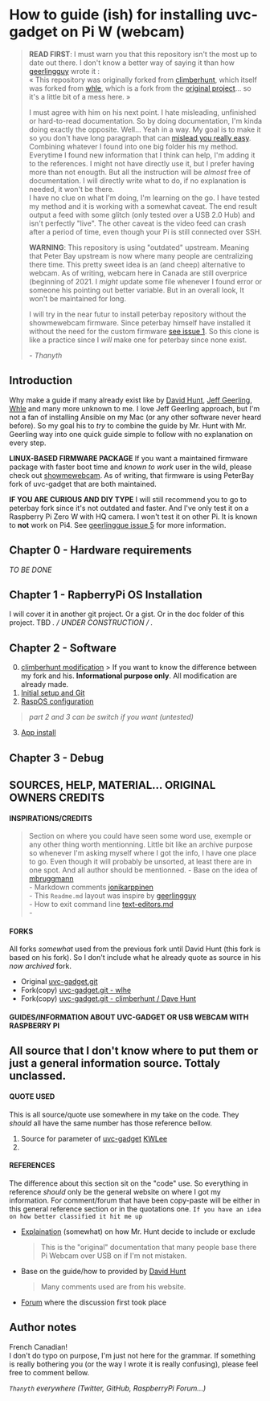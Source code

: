 # How to guide (ish) for installing uvc-gadget on Pi W (webcam)

> **READ FIRST**: I must warn you that this repository isn't the most up to date out there. I don't know a better way of saying it than how [geerlingguy](https://github.com/geerlingguy/uvc-gadget/blob/master/Readme.md) wrote it :  
> « This repository was originally forked from [climberhunt](https://github.com/climberhunt/uvc-gadget), which itself was forked from [whle](https://github.com/wlhe/uvc-gadget), which is a fork from the [original project](http://git.ideasonboard.org/uvc-gadget.git)... so it's a little bit of a mess here. » 
>
> I must agree with him on his next point. I hate misleading, unfinished or hard-to-read documentation. So by doing documentation, I'm kinda doing exactly the opposite. Well... Yeah in a way. My goal is to make it so you don't have long paragraph that can [mislead you really easy](http://www.davidhunt.ie/raspberry-pi-zero-with-pi-camera-as-usb-webcam/#comment-105545).  
> Combining whatever I found into one big folder his my method. Everytime I found new information that I think can help, I'm adding it to the references. I might not have directly use it, but I prefer having more than not enougth. But all the instruction will be *almost* free of documentation. I will directly write what to do, if no explanation is needed, it won't be there.  
> I have no clue on what I'm doing, I'm learning on the go. I have tested my method and it is working with a somewhat caveat. The end result output a feed with some glitch (only tested over a USB 2.0 Hub) and isn't perfectly "live". The other caveat is the video feed can crash after a period of time, even though your Pi is still connected over SSH.
>
> **WARNING**: This repository is using "outdated" upstream. Meaning that Peter Bay upstream is now where many people are centralizing there time. This pretty sweet idea is an (and cheep) alternative to webcam. As of writing, webcam here in Canada are still overprice (beginning of 2021. I *might* update some file whenever I found error or someone his pointing out better variable. But in an overall look, It won't be maintained for long. 
>
> I will try in the near futur to install peterbay repository without the showmewebcam firmware. Since peterbay himself have installed it without the need for the custom firmware [see issue 1](https://github.com/peterbay/uvc-gadget/issues/1#issuecomment-723582852). So this clone is like a practice since I *will* make one for peterbay since none exist. 
>
> *- Thanyth* 

## Introduction

Why make a guide if many already exist like by [David Hunt](http://www.davidhunt.ie/raspberry-pi-zero-with-pi-camera-as-usb-webcam/), [Jeff Geerling](https://www.youtube.com/watch?v=8fcbP7lEdzY), [Whle](https://github.com/wlhe/uvc-gadget) and many more unknown to me. I love Jeff Geerling approach, but I'm not a fan of installing Ansible on my Mac (or any other software never heard before). So my goal his to *try* to combine the guide by Mr. Hunt with Mr. Geerling way into one quick guide simple to follow with no explanation on every step.

**LINUX-BASED FIRMWARE PACKAGE**
If you want a maintained firmware package with faster boot time and *known to work* user in the wild, please check out [showmewebcam](https://github.com/showmewebcam/showmewebcam). As of writing, that firmware is using PeterBay fork of uvc-gadget that are both maintained. 

**IF YOU ARE CURIOUS AND DIY TYPE** I will still recommend you to go to peterbay fork since it's not outdated and faster. And I've only test it on a Raspberry Pi Zero W with HQ camera. I won't test it on other Pi. It is known to **not** work on Pi4. See [geerlinggue issue 5](https://github.com/geerlingguy/pi-webcam/issues/5) for more information. 

## Chapter 0 - Hardware requirements

*TO BE DONE*

## Chapter 1 - RapberryPi OS Installation

I will cover it in another git project. Or a gist. Or in the doc folder of this project. TBD 
*. / UNDER CONSTRUCTION / .*

## Chapter 2 - Software
<!--- (OK) COMPLETED SECTION ---> 

   0. [climberhunt modification](src/20climberhuntSetup.md)
     > If you want to know the difference between my fork and his. **Informational purpose only**. All modification are already made.
   1. [Initial setup and Git](src/21SetupGit.md)
   2. [RaspOS configuration](src/22RaspOSconfigs.md)
   > *part 2 and 3 can be switch if you want (untested)*
   3. [App install](src/23AppInstall.md)

## Chapter 3 - Debug



## SOURCES, HELP, MATERIAL... ORIGINAL OWNERS CREDITS

#### INSPIRATIONS/CREDITS 

> Section on where you could have seen some word use, exemple or any other thing worth mentionning. Little bit like an archive purpose so whenever I'm asking myself where I got the info, I have one place to go. Even though it will probably be unsorted, at least there are in one spot. And all author should be mentionned. 
    - Base on the idea of [mbruggmann](https://github.com/mbruggmann/uvc-gadget/blob/master/Readme.md)  
    - Markdown comments [jonikarppinen](https://gist.github.com/jonikarppinen/47dc8c1d7ab7e911f4c9)  
    - This `Readme.md` layout was inspire by [geerlingguy](https://github.com/geerlingguy/pi-webcam/blob/master/README.md)  
    - How to exit command line [text-editors.md](https://www.raspberrypi.org/documentation/linux/usage/text-editors.md)  
    - 

#### FORKS 
<!--- (OK) COMPLETED SECTION --->

All forks *somewhat* used from the previous fork until David Hunt (this fork is based on his fork). So I don't include what he already quote as source in his *now archived* fork.  
   - Original [uvc-gadget.git](http://git.ideasonboard.org/uvc-gadget.git)
   - Fork(copy) [uvc-gadget.git - wlhe](https://github.com/wlhe/uvc-gadget)
   - Fork(copy) [uvc-gadget.git - climberhunt / Dave Hunt](https://github.com/climberhunt/uvc-gadget)

#### GUIDES/INFORMATION ABOUT UVC-GADGET OR USB WEBCAM WITH RASPBERRY PI

All source that I don't know where to put them or just a general information source. Tottaly unclassed.
   - 

#### QUOTE USED

This is all source/quote use somewhere in my take on the code. They *should* all have the same number has those reference bellow. 
   1. Source for parameter of [uvc-gadget](src/20climberhuntSetup.md) [KWLee](https://www.raspberrypi.org/forums/viewtopic.php?f=38&t=148361&sid=f7f6f624b3bb82a93bca7e493cf07f8d&start=50#p1731113) 
   1. 

#### REFERENCES

The difference about this section sit on the "code" use. So everything in reference *should* only be the general website on where I got my information. For comment/forum that have been copy-paste will be either in this general reference section or in the quotations one. `If you have an idea on how better classified it hit me up`
  - [Explaination](https://gist.github.com/justinschuldt/36469e2a89d95ef158a8c4df091e9cb4) (somewhat) on how Mr. Hunt decide to include or exclude
    > This is the "original" documentation that many people base there Pi Webcam over USB on if I'm not mistaken. 
  - Base on the guide/how to provided by [David Hunt](http://www.davidhunt.ie/raspberry-pi-zero-with-pi-camera-as-usb-webcam/)
    > Many comments used are from his website.
  - [Forum](https://www.raspberrypi.org/forums/viewtopic.php?t=148361) where the discussion first took place


## Author notes
<!--- (OK) COMPLETED SECTION --->

French Canadian!  
I don't do typo on purpose, I'm just not here for the grammar. If something is really bothering you (or the way I wrote it is really confusing), please feel free to comment bellow.

*`Thanyth` everywhere (Twitter, GitHub, RaspberryPi Forum...)*


